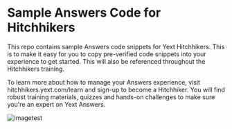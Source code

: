 # Sample Answers Code for Hitchhikers

This repo contains sample Answers code snippets for Yext Hitchhikers. This is to make it easy for you to copy pre-verified code snippets into your experience to get started. This will also be referenced throughout the Hitchhikers training. 

To learn more about how to manage your Answers experience, visit hitchhikers.yext.com/learn and sign-up to become a Hitchhiker. You will find robust training materials, quizzes and hands-on challenges to make sure you're an expert on Yext Answers. 


![imagetest](https://dogtime.com/assets/uploads/2018/10/puppies-cover-1280x720.jpg)
